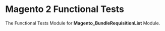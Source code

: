 # Magento 2 Functional Tests

The Functional Tests Module for **Magento_BundleRequisitionList** Module.
